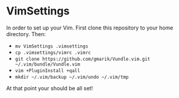 # VimSettings
In order to set up your Vim. First clone this repository to your home directory. Then:

- `mv VimSettings .vimsettings`
- `cp .vimsettings/vimrc .vimrc`
- `git clone https://github.com/gmarik/Vundle.vim.git ~/.vim/bundle/Vundle.vim`
- `vim +PluginInstall +qall`
- `mkdir ~/.vim/backup ~/.vim/undo ~/.vim/tmp`

At that point your should be all set!
